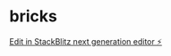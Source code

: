 # bricks

[Edit in StackBlitz next generation editor ⚡️](https://stackblitz.com/~/github.com/pkawalya/bricks)